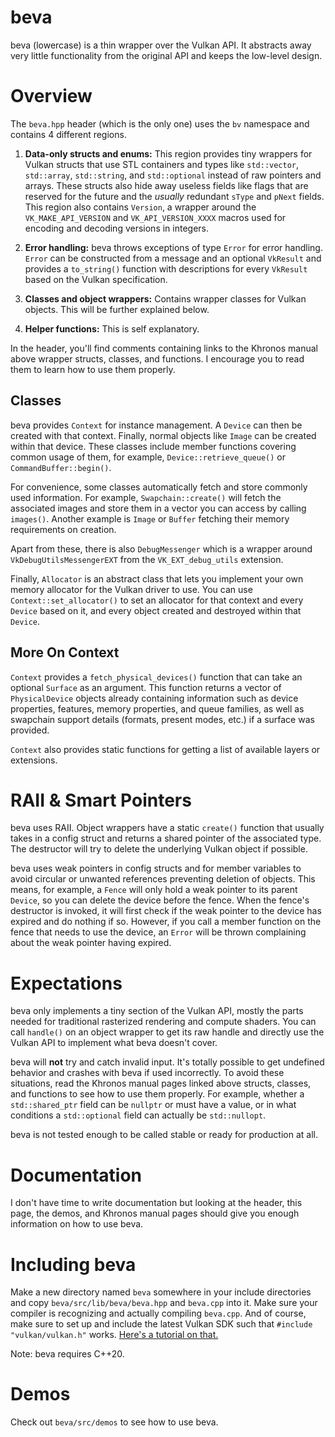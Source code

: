 # beva

beva (lowercase) is a thin wrapper over the Vulkan API. It abstracts away very
little functionality from the original API and keeps the low-level design.

# Overview

The `beva.hpp` header (which is the only one) uses the `bv` namespace and
contains 4 different regions.

1. __Data-only structs and enums:__ This region provides tiny wrappers for
Vulkan structs that use STL containers and types like `std::vector`,
`std::array`, `std::string`, and `std::optional` instead of raw pointers and
arrays. These structs also hide away useless fields like flags that are reserved
for the future and the _usually_ redundant `sType` and `pNext` fields. This
region also contains `Version`, a wrapper around the `VK_MAKE_API_VERSION` and
`VK_API_VERSION_XXXX` macros used for encoding and decoding versions in
integers.

2. __Error handling:__ beva throws exceptions of type `Error` for error
handling. `Error` can be constructed from a message and an optional `VkResult`
and provides a `to_string()` function with descriptions for every `VkResult`
based on the Vulkan specification.

3. __Classes and object wrappers:__ Contains wrapper classes for Vulkan objects.
This will be further explained below.

4. __Helper functions:__ This is self explanatory.

In the header, you'll find comments containing links to the Khronos manual above
wrapper structs, classes, and functions. I encourage you to read them to
learn how to use them properly.

## Classes

beva provides `Context` for instance management. A `Device` can then
be created with that context. Finally, normal objects like `Image` can be
created within that device. These classes include member functions covering
common usage of them, for example, `Device::retrieve_queue()` or
`CommandBuffer::begin()`.

For convenience, some classes automatically fetch and store commonly used
information. For example, `Swapchain::create()` will fetch the associated images
and store them in a vector you can access by calling `images()`. Another example
is `Image` or `Buffer` fetching their memory requirements on creation.

Apart from these, there is also `DebugMessenger` which is a wrapper around
`VkDebugUtilsMessengerEXT` from the `VK_EXT_debug_utils` extension.

Finally, `Allocator` is an abstract class that lets you implement your own
memory allocator for the Vulkan driver to use. You can use
`Context::set_allocator()` to set an allocator for that context and every
`Device` based on it, and every object created and destroyed within that
`Device`.

## More On Context

`Context` provides a `fetch_physical_devices()` function that can take an
optional `Surface` as an argument. This function returns a vector of
`PhysicalDevice` objects already containing information such as device
properties, features, memory properties, and queue families, as well as
swapchain support details (formats, present modes, etc.) if a surface was
provided.

`Context` also provides static functions for getting a list of available
layers or extensions.

# RAII & Smart Pointers

beva uses RAII. Object wrappers have a static `create()` function that usually
takes in a config struct and returns a shared pointer of the associated type.
The destructor will try to delete the underlying Vulkan object if possible.

beva uses weak pointers in config structs and for member variables to avoid
circular or unwanted references preventing deletion of objects. This means, for
example, a `Fence` will only hold a weak pointer to its parent `Device`,
so you can delete the device before the fence. When the fence's destructor is
invoked, it will first check if the weak pointer to the device has expired and
do nothing if so. However, if you call a member function on the fence that needs
to use the device, an `Error` will be thrown complaining about the weak pointer
having expired.

# Expectations

beva only implements a tiny section of the Vulkan API, mostly the parts needed
for traditional rasterized rendering and compute shaders. You can call
`handle()` on an object wrapper to get its raw handle and directly use the
Vulkan API to implement what beva doesn't cover.

beva will __not__ try and catch invalid input. It's totally possible to get
undefined behavior and crashes with beva if used incorrectly. To avoid these
situations, read the Khronos manual pages linked above structs, classes, and
functions to see how to use them properly. For example, whether a
`std::shared_ptr` field can be `nullptr` or must have a value, or in what
conditions a `std::optional` field can actually be `std::nullopt`.

beva is not tested enough to be called stable or ready for production at all.

# Documentation

I don't have time to write documentation but looking at the header, this page,
the demos, and Khronos manual pages should give you enough information on how to
use beva.

# Including beva

Make a new directory named `beva` somewhere in your include directories and copy
`beva/src/lib/beva/beva.hpp` and `beva.cpp` into it. Make sure your compiler is
recognizing and actually compiling `beva.cpp`. And of course, make sure to set
up and include the latest Vulkan SDK such that `#include "vulkan/vulkan.h"`
works. [Here's a tutorial on that.](https://docs.vulkan.org/tutorial/latest/02_Development_environment.html)

Note: beva requires C++20.

# Demos

Check out `beva/src/demos` to see how to use beva.
